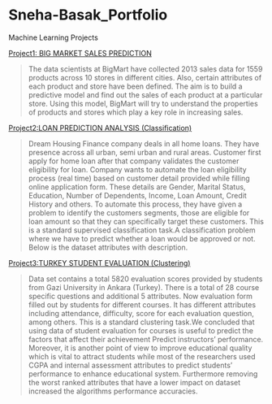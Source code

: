 # Sneha-Basak_Portfolio
Machine Learning Projects

[Project1: BIG MARKET SALES PREDICTION](https://github.com/Sneha05-analytic/Machine-Learning-Projects/blob/main/BIG%20MARKET%20sales%20prediction.ipynb)

> The data scientists at BigMart have collected 2013 sales data for 1559 products across 10 stores in different cities.
> Also, certain attributes of each product and store have been defined. 
> The aim is to build a predictive model and find out the sales of each product at a particular store.
> Using this model, BigMart will try to understand the properties of products and stores which play a key role in increasing sales.

[Project2:LOAN PREDICTION ANALYSIS (Classification)](https://github.com/Sneha05-analytic/Machine-Learning-Projects/blob/main/Loan%20prediction%20analysis%20%2Cclassification.ipynb)

> Dream Housing Finance company deals in all home loans. They have presence across all urban, semi urban and rural areas. Customer first apply for home loan after that company       validates the customer eligibility for loan. 
> Company wants to automate the loan eligibility process (real time) based on customer detail provided while filling online application form.
> These details are Gender, Marital Status, Education, Number of Dependents, Income, Loan Amount, Credit History and others. 
> To automate this process, they have given a problem to identify the customers segments, those are eligible for loan amount so that they can specifically target these customers.
> This is a standard supervised classification task.A classification problem where we have to predict whether a loan would be approved or not. Below is the dataset attributes with   description.

[Project3:TURKEY STUDENT EVALUATION (Clustering)](https://github.com/Sneha05-analytic/Machine-Learning-Projects/blob/main/Turkey%20student%20evaluation%20.ipynb)

> Data set contains a total 5820 evaluation scores provided by students from Gazi University in Ankara (Turkey). There is a total of 28 course specific questions and additional 5   attributes.
> Now evaluation form filled out by students for different courses. It has different attributes including attendance, difficulty, score for each evaluation question, among           others.
> This is a standard clustering task.We concluded that using data of student evaluation for courses is useful to predict the factors that affect their
  achievement 
> Predict instructors’ performance. Moreover, it is another point of view to improve educational quality which is vital to attract students while most of the researchers used CGPA   and internal assessment attributes to predict students’ performance to enhance educational system. 
> Furthermore removing the worst ranked attributes that have a lower impact on dataset increased the algorithms performance accuracies.
